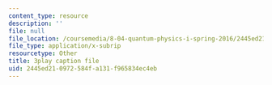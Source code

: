 ```yaml
---
content_type: resource
description: ''
file: null
file_location: /coursemedia/8-04-quantum-physics-i-spring-2016/2445ed210972584fa131f965834ec4eb_T6TQHNXy5Wg.vtt
file_type: application/x-subrip
resourcetype: Other
title: 3play caption file
uid: 2445ed21-0972-584f-a131-f965834ec4eb
---
```

